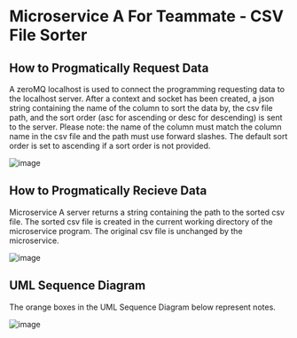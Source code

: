 # Microservice A For Teammate - CSV File Sorter
## **How to Progmatically Request Data**

A zeroMQ localhost is used to connect the programming requesting data to the localhost server. After a context and socket has been created, a json string containing the name of the column to sort the data by, the csv file path, and the sort order (asc for ascending or desc for descending) is sent to the server.  Please note: the name of the column must match the column name in the csv file and the path must use forward slashes.  The default sort order is set to ascending if a sort order is not provided.

![image](https://github.com/user-attachments/assets/1e8854b6-5985-445a-9e95-222fa1202646)


## **How to Progmatically Recieve Data**

  Microservice A server returns a string containing the path to the sorted csv file.  The sorted csv file is created in the current working directory of the microservice program. The original csv file is unchanged by the microservice.

   ![image](https://github.com/user-attachments/assets/76e30f89-6b7f-4559-a271-ec2e039c8443)

## **UML Sequence Diagram**

  The orange boxes in the UML Sequence Diagram below represent notes.

![image](https://github.com/user-attachments/assets/5004591e-5762-43b0-a79d-3a98766ed554)


